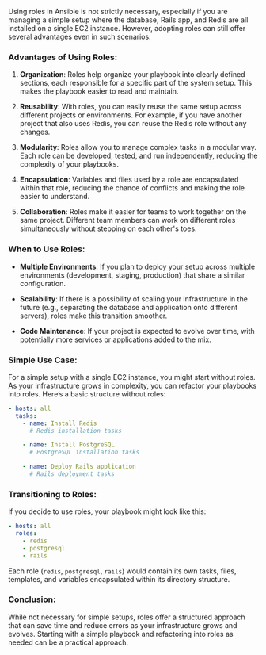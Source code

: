 Using roles in Ansible is not strictly necessary, especially if you are managing a simple setup where the database, Rails app, and Redis are all installed on a single EC2 instance. However, adopting roles can still offer several advantages even in such scenarios:

### Advantages of Using Roles:

1. **Organization**: Roles help organize your playbook into clearly defined sections, each responsible for a specific part of the system setup. This makes the playbook easier to read and maintain.

2. **Reusability**: With roles, you can easily reuse the same setup across different projects or environments. For example, if you have another project that also uses Redis, you can reuse the Redis role without any changes.

3. **Modularity**: Roles allow you to manage complex tasks in a modular way. Each role can be developed, tested, and run independently, reducing the complexity of your playbooks.

4. **Encapsulation**: Variables and files used by a role are encapsulated within that role, reducing the chance of conflicts and making the role easier to understand.

5. **Collaboration**: Roles make it easier for teams to work together on the same project. Different team members can work on different roles simultaneously without stepping on each other's toes.

### When to Use Roles:

- **Multiple Environments**: If you plan to deploy your setup across multiple environments (development, staging, production) that share a similar configuration.
  
- **Scalability**: If there is a possibility of scaling your infrastructure in the future (e.g., separating the database and application onto different servers), roles make this transition smoother.

- **Code Maintenance**: If your project is expected to evolve over time, with potentially more services or applications added to the mix.

### Simple Use Case:

For a simple setup with a single EC2 instance, you might start without roles. As your infrastructure grows in complexity, you can refactor your playbooks into roles. Here’s a basic structure without roles:

```yaml
- hosts: all
  tasks:
    - name: Install Redis
      # Redis installation tasks

    - name: Install PostgreSQL
      # PostgreSQL installation tasks

    - name: Deploy Rails application
      # Rails deployment tasks
```

### Transitioning to Roles:

If you decide to use roles, your playbook might look like this:

```yaml
- hosts: all
  roles:
    - redis
    - postgresql
    - rails
```

Each role (`redis`, `postgresql`, `rails`) would contain its own tasks, files, templates, and variables encapsulated within its directory structure.

### Conclusion:

While not necessary for simple setups, roles offer a structured approach that can save time and reduce errors as your infrastructure grows and evolves. Starting with a simple playbook and refactoring into roles as needed can be a practical approach.